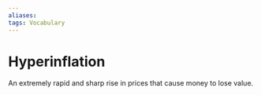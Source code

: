 ```yaml
---
aliases: 
tags: Vocabulary
---
```

# Hyperinflation
An extremely rapid and sharp rise in prices that cause money to lose value.